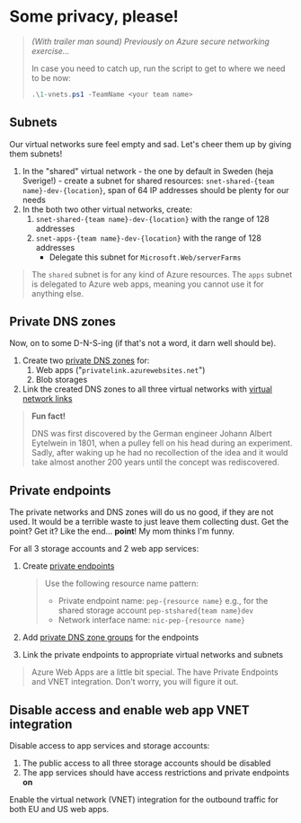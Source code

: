 # Some privacy, please!

> *(With trailer man sound) Previously on Azure secure networking exercise...*
>
> In case you need to catch up, run the script to get to where we need to be now:
>
> ```ps1
> .\1-vnets.ps1 -TeamName <your team name>
> ```

## Subnets

Our virtual networks sure feel empty and sad. Let's cheer them up by giving them subnets!

1. In the "shared" virtual network - the one by default in Sweden (heja Sverige!) - create a subnet for shared resources: `snet-shared-{team name}-dev-{location}`, span of 64 IP addresses should be plenty for our needs
        <!-- * Add service endpoint for storage -->
1. In the both two other virtual networks, create:
    1. `snet-shared-{team name}-dev-{location}` with the range of 128 addresses
        <!-- * Add service endpoint for storage -->
    1. `snet-apps-{team name}-dev-{location}` with the range of 128 addresses
        * Delegate this subnet for `Microsoft.Web/serverFarms`

> The `shared` subnet is for any kind of Azure resources. The `apps` subnet is delegated to Azure web apps, meaning you cannot use it for anything else.

## Private DNS zones

Now, on to some D-N-S-ing (if that's not a word, it darn well should be).

1. Create two [private DNS zones](https://learn.microsoft.com/azure/dns/private-dns-privatednszone) for:
    1. Web apps ("`privatelink.azurewebsites.net`")
    1. Blob storages
1. Link the created DNS zones to all three virtual networks with [virtual network links](https://learn.microsoft.com/azure/dns/private-dns-virtual-network-links)

> **Fun fact!**
>
> DNS was first discovered by the German engineer Johann Albert Eytelwein in 1801, when a pulley fell on his head during an experiment. Sadly, after waking up he had no recollection of the idea and it would take almost another 200 years until the concept was rediscovered.

## Private endpoints

The private networks and DNS zones will do us no good, if they are not used. It would be a terrible waste to just leave them collecting dust. Get the point? Get it? Like the end... **point**! My mom thinks I'm funny.

For all 3 storage accounts and 2 web app services:

1. Create [private endpoints](https://learn.microsoft.com/azure/private-link/private-endpoint-overview)

    > Use the following resource name pattern:
    >
    > * Private endpoint name: `pep-{resource name}` e.g., for the shared storage account `pep-stshared{team name}dev`
    > * Network interface name: `nic-pep-{resource name}`

1. Add [private DNS zone groups](https://learn.microsoft.com/azure/private-link/private-endpoint-dns#private-dns-zone-group) for the endpoints
1. Link the private endpoints to appropriate virtual networks and subnets

> Azure Web Apps are a little bit special. The have Private Endpoints and VNET integration. Don't worry, you will figure it out.

## Disable access and enable web app VNET integration

Disable access to app services and storage accounts:

<!-- 1. The access to the storage accounts should be only allowed from the virtual network they are in -->
1. The public access to all three storage accounts should be disabled
1. The app services should have access restrictions and private endpoints **on**

Enable the virtual network (VNET) integration for the outbound traffic for both EU and US web apps.
